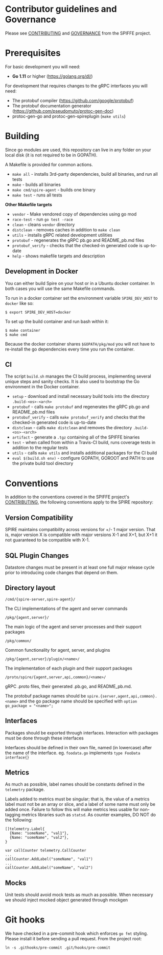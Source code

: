 # Contributor guidelines and Governance

Please see
[CONTRIBUTING](https://github.com/spiffe/spiffe/blob/master/CONTRIBUTING.md)
and
[GOVERNANCE](https://github.com/spiffe/spiffe/blob/master/GOVERNANCE.md)
from the SPIFFE project.

# Prerequisites

For basic development you will need:

* **Go 1.11** or higher (https://golang.org/dl/)

For development that requires changes to the gRPC interfaces you will need:

* The protobuf compiler (https://github.com/google/protobuf)
* The protobuf documentation generator (https://github.com/pseudomuto/protoc-gen-doc)
* protoc-gen-go and protoc-gen-spireplugin (`make utils`)


#  Building

Since go modules are used, this repository can live in any folder on your local disk (it is not required to be in GOPATH).

A Makefile is provided for common actions.

* `make all` - installs 3rd-party dependencies, build all binaries, and run all tests
* `make` - builds all binaries
* `make cmd/spire-agent` - builds one binary
* `make test` - runs all tests

**Other Makefile targets**

* `vendor` - Make vendored copy of dependencies using go mod
* `race-test` - run `go test -race`
* `clean` - cleans `vendor` directory
* `distclean` - removes caches in addition to `make clean`
* `utils` - installs gRPC related development utilities
* `protobuf` - regenerates the gRPC pb.go and README_pb.md files
* `protobuf_verify` - checks that the checked-in generated code is up-to-date
* `help` - shows makefile targets and description

## Development in Docker

You can either build Spire on your host or in a Ubuntu docker container. In both cases you will use
the same Makefile commands.

To run in a docker container set the environment variable `SPIRE_DEV_HOST` to `docker` like so:

```
$ export SPIRE_DEV_HOST=docker
```

To set up the build container and run bash within it:

```
$ make container
$ make cmd
```

Because the docker container shares `$GOPATH/pkg/mod` you will not have to re-install the go dependencies every time you run the container.

## CI

The script `build.sh` manages the CI build process, implementing several unique steps and sanity
checks. It is also used to bootstrap the Go environment in the Docker container.

* `setup` - download and install necessary build tools into the directory `.build-<os>-<arch>`
* `protobuf` - calls `make protobuf` and regenerates the gRPC pb.go and README_pb.md files
* `protobuf_verify` - calls `make protobuf_verify` and checks that the checked-in generated code is up-to-date
* `distclean` - calls `make distclean` and removes the directory `.build-<os>-<arch>`
* `artifact` - generate a `.tgz` containing all of the SPIFFE binaries
* `test` - when called from within a Travis-CI build, runs coverage tests in addition to the
  regular tests
* `utils` - calls `make utils` and installs additional packages for the CI build
* `eval $(build.sh env)` - configure GOPATH, GOROOT and PATH to use the private build tool directory


# Conventions

In addition to the conventions covered in the SPIFFE project's
[CONTRIBUTING](https://github.com/spiffe/spiffe/blob/master/CONTRIBUTING.md), the following
conventions apply to the SPIRE repository:

## Version Compatibility

SPIRE maintains compatibility across versions for +/- 1 major version. That is, major version X
is compatible with major versions X-1 and X+1, but X+1 it not guaranteed to be compatible with X-1.

## SQL Plugin Changes

Datastore changes must be present in at least one full major release cycle prior to introducing code changes that depend on them.

## Directory layout

`/cmd/{spire-server,spire-agent}/`

The CLI implementations of the agent and server commands

`/pkg/{agent,server}/`

The main logic of the agent and server processes and their support packages

`/pkg/common/`

Common functionality for agent, server, and plugins

`/pkg/{agent,server}/plugin/<name>/`

The implementation of each plugin and their support packages

`/proto/spire/{agent,server,api,common}/<name>/`

gRPC .proto files, their generated .pb.go, and README_pb.md.

The protobuf package names should be `spire.{server,agent,api,common}.<name>` and the go package name
should be specified with `option go_package = "<name>";`

## Interfaces

Packages should be exported through interfaces. Interaction with packages must be done through these
interfaces

Interfaces should be defined in their own file, named (in lowercase) after the name of the
interface. eg. `foodata.go` implements `type FooData interface{}`

## Metrics

As much as possible, label names should be constants defined in the `telemetry` package.

Labels added to metrics must be singular; that is, the value of a metrics label must not be an
array or slice, and a label of some name must only be added once. Failure to follow this will
make metrics less usable for non-tagging metrics libraries such as `statsd`.
As counter examples, DO NOT do the following:
```
[]telemetry.Label{
  {Name: "someName", "val1"},
  {Name: "someName", "val2"},
}
```
```
var callCounter telemetry.CallCounter
...
callCounter.AddLabel("someName", "val1")
...
callCounter.AddLabel("someName", "val2")
```

## Mocks

Unit tests should avoid mock tests as much as possible. When necessary we should inject mocked
object generated through mockgen

# Git hooks

We have checked in a pre-commit hook which enforces `go fmt` styling. Please install it
before sending a pull request. From the project root:

```
ln -s .githooks/pre-commit .git/hooks/pre-commit
```
